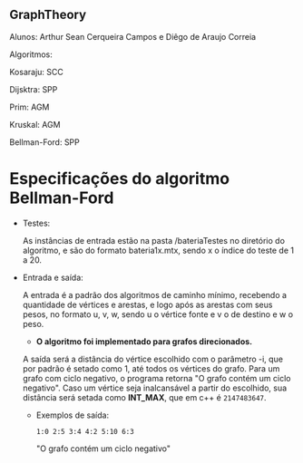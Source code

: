 ## GraphTheory

Alunos: Arthur Sean Cerqueira Campos e Diêgo de Araujo Correia

Algoritmos:

Kosaraju: SCC

Dijsktra: SPP

Prim: AGM

Kruskal: AGM

Bellman-Ford: SPP

# Especificações do algoritmo Bellman-Ford

- Testes:

  As instâncias de entrada estão na pasta /bateriaTestes no diretório do algoritmo, e são do formato bateria1x.mtx, sendo x o índice do teste de 1 a 20.

- Entrada e saída:

  A entrada é a padrão dos algoritmos de caminho mínimo, recebendo a quantidade de vértices e arestas, e logo após as arestas com seus pesos, no formato u, v, w, sendo u o vértice fonte e v o de destino e w o peso.

  * **O algoritmo foi implementado para grafos direcionados.**

  A saída será a distância do vértice escolhido com o parâmetro -i, que por padrão é setado como 1, até todos os vértices do grafo. Para um grafo com ciclo negativo, o programa retorna "O grafo contém um ciclo negativo". Caso um vértice seja inalcansável a partir do escolhido, sua distância será setada como **INT_MAX**, que em c++ é `2147483647`.

  * Exemplos de saída:

    ` 1:0 2:5 3:4 4:2 5:10 6:3 `

    "O grafo contém um ciclo negativo"
